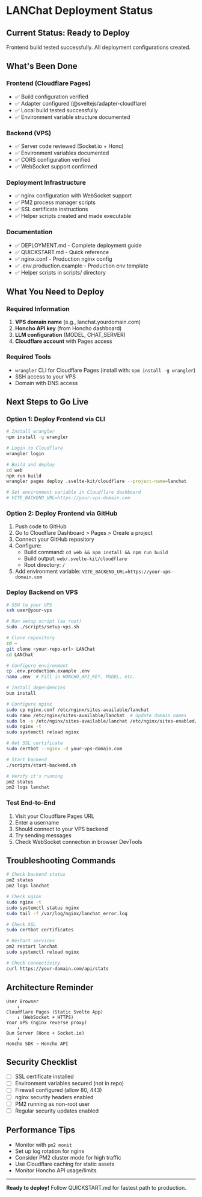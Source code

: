 # LANChat Deployment Status

## Current Status: Ready to Deploy

Frontend build tested successfully. All deployment configurations created.

## What's Been Done

### Frontend (Cloudflare Pages)
- ✅ Build configuration verified
- ✅ Adapter configured (@sveltejs/adapter-cloudflare)
- ✅ Local build tested successfully
- ✅ Environment variable structure documented

### Backend (VPS)
- ✅ Server code reviewed (Socket.io + Hono)
- ✅ Environment variables documented
- ✅ CORS configuration verified
- ✅ WebSocket support confirmed

### Deployment Infrastructure
- ✅ nginx configuration with WebSocket support
- ✅ PM2 process manager scripts
- ✅ SSL certificate instructions
- ✅ Helper scripts created and made executable

### Documentation
- ✅ DEPLOYMENT.md - Complete deployment guide
- ✅ QUICKSTART.md - Quick reference
- ✅ nginx.conf - Production nginx config
- ✅ .env.production.example - Production env template
- ✅ Helper scripts in scripts/ directory

## What You Need to Deploy

### Required Information
1. **VPS domain name** (e.g., lanchat.yourdomain.com)
2. **Honcho API key** (from Honcho dashboard)
3. **LLM configuration** (MODEL, CHAT_SERVER)
4. **Cloudflare account** with Pages access

### Required Tools
- `wrangler` CLI for Cloudflare Pages (install with: `npm install -g wrangler`)
- SSH access to your VPS
- Domain with DNS access

## Next Steps to Go Live

### Option 1: Deploy Frontend via CLI
```bash
# Install wrangler
npm install -g wrangler

# Login to Cloudflare
wrangler login

# Build and deploy
cd web
npm run build
wrangler pages deploy .svelte-kit/cloudflare --project-name=lanchat

# Set environment variable in Cloudflare dashboard
# VITE_BACKEND_URL=https://your-vps-domain.com
```

### Option 2: Deploy Frontend via GitHub
1. Push code to GitHub
2. Go to Cloudflare Dashboard > Pages > Create a project
3. Connect your GitHub repository
4. Configure:
   - Build command: `cd web && npm install && npm run build`
   - Build output: `web/.svelte-kit/cloudflare`
   - Root directory: `/`
5. Add environment variable: `VITE_BACKEND_URL=https://your-vps-domain.com`

### Deploy Backend on VPS
```bash
# SSH to your VPS
ssh user@your-vps

# Run setup script (as root)
sudo ./scripts/setup-vps.sh

# Clone repository
cd ~
git clone <your-repo-url> LANChat
cd LANChat

# Configure environment
cp .env.production.example .env
nano .env  # Fill in HONCHO_API_KEY, MODEL, etc.

# Install dependencies
bun install

# Configure nginx
sudo cp nginx.conf /etc/nginx/sites-available/lanchat
sudo nano /etc/nginx/sites-available/lanchat  # Update domain names
sudo ln -s /etc/nginx/sites-available/lanchat /etc/nginx/sites-enabled/
sudo nginx -t
sudo systemctl reload nginx

# Get SSL certificate
sudo certbot --nginx -d your-vps-domain.com

# Start backend
./scripts/start-backend.sh

# Verify it's running
pm2 status
pm2 logs lanchat
```

### Test End-to-End
1. Visit your Cloudflare Pages URL
2. Enter a username
3. Should connect to your VPS backend
4. Try sending messages
5. Check WebSocket connection in browser DevTools

## Troubleshooting Commands

```bash
# Check backend status
pm2 status
pm2 logs lanchat

# Check nginx
sudo nginx -t
sudo systemctl status nginx
sudo tail -f /var/log/nginx/lanchat_error.log

# Check SSL
sudo certbot certificates

# Restart services
pm2 restart lanchat
sudo systemctl reload nginx

# Check connectivity
curl https://your-domain.com/api/stats
```

## Architecture Reminder

```
User Browser
    ↓
Cloudflare Pages (Static Svelte App)
    ↓ (WebSocket + HTTPS)
Your VPS (nginx reverse proxy)
    ↓
Bun Server (Hono + Socket.io)
    ↓
Honcho SDK → Honcho API
```

## Security Checklist

- [ ] SSL certificate installed
- [ ] Environment variables secured (not in repo)
- [ ] Firewall configured (allow 80, 443)
- [ ] nginx security headers enabled
- [ ] PM2 running as non-root user
- [ ] Regular security updates enabled

## Performance Tips

- Monitor with `pm2 monit`
- Set up log rotation for nginx
- Consider PM2 cluster mode for high traffic
- Use Cloudflare caching for static assets
- Monitor Honcho API usage/limits

---

**Ready to deploy!** Follow QUICKSTART.md for fastest path to production.
